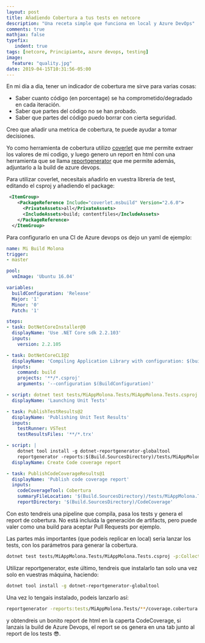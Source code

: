 ```yaml
---
layout: post
title: Añadiendo Cobertura a tus tests en netcore
description: "Una receta simple que funciona en local y Azure DevOps"
comments: true
mathjax: false
typefix:
   indent: true
tags: [netcore, Principiante, azure devops, testing]
image:
  feature: "quality.jpg"
date: 2019-04-15T10:31:56-05:00
---
```

En mi día a dia, tener un indicador de cobertura me sirve para varias cosas:

- Saber cuanto código (en porcentage) se ha comprometido/degradado en cada iteración.
- Saber que partes del código no se han probado.
- Saber que partes del código puedo borrar con cierta seguridad.

Creo que añadir una metrica de cobertura, te puede ayudar a tomar decisiones.

Yo como herramienta de cobertura utilizo [coverlet](https://github.com/tonerdo/coverlet) que me permite extraer los valores de mi codigo, y luego genero un report en html con una herramienta que se llama [reportgenerator](https://github.com/danielpalme/ReportGenerator) que me permite además, adjuntarlo a la build de azure devops.

Para utilizar coverlet, necesitais añadirlo en vuestra librería de test, editando el csproj y añadiendo el package:

```xml
 <ItemGroup>
    <PackageReference Include="coverlet.msbuild" Version="2.6.0">
      <PrivateAssets>all</PrivateAssets>
      <IncludeAssets>build; contentfiles</IncludeAssets>
    </PackageReference>
  </ItemGroup>
```

Para configurarlo en una CI de Azure devops os dejo un yaml de ejemplo:

```yml
name: Mi Build Molona
trigger:
- master

pool:
  vmImage: 'Ubuntu 16.04'

variables:
  buildConfiguration: 'Release'
  Major: '1'
  Minor: '0'
  Patch: '1'

steps:
- task: DotNetCoreInstaller@0
  displayName: 'Use .NET Core sdk 2.2.103'
  inputs:
    version: 2.2.105

- task: DotNetCoreCLI@2
  displayName: 'Compiling Application Library with configuration: $(buildConfiguration)'
  inputs:
    command: build
    projects: '**/*.csproj'
    arguments: '--configuration $(BuildConfiguration)'

- script: dotnet test tests/MiAppMolona.Tests/MiAppMolona.Tests.csproj -p:CollectCoverage=true -p:CoverletOutputFormat=cobertura -p:Exclude=[xunit.*]* --logger trx
  displayName: 'Launching Unit Tests'

- task: PublishTestResults@2
  displayName: 'Publishing Unit Test Results'
  inputs:
    testRunner: VSTest
    testResultsFiles: '**/*.trx'

- script: |
    dotnet tool install -g dotnet-reportgenerator-globaltool
    reportgenerator -reports:$(Build.SourcesDirectory)/tests/MiAppMolona.Tests/**/coverage.cobertura.xml -targetdir:$(Build.SourcesDirectory)/CodeCoverage -reporttypes:HtmlInline_AzurePipelines
  displayName: Create Code coverage report

- task: PublishCodeCoverageResults@1
  displayName: 'Publish code coverage report'
  inputs:
    codeCoverageTool: Cobertura
    summaryFileLocation: '$(Build.SourcesDirectory)/tests/MiAppMolona.Tests/**/coverage.cobertura.xml'
    reportDirectory: '$(Build.SourcesDirectory)/CodeCoverage'
```

Con esto tendreis una pipeline que compila, pasa los tests y genera el report de cobertura. No está incluida la generación de artifacts, pero puede valer como una build para aceptar Pull Requests por ejemplo.

Las partes más importantes (que podeis replicar en local) seria lanzar los tests, con los parámetros para generar la cobertura.

```bash
dotnet test tests/MiAppMolona.Tests/MiAppMolona.Tests.csproj -p:CollectCoverage=true -p:CoverletOutputFormat=cobertura -p:Exclude=[xunit.*]* --logger trx
```

Utilizar reportgenerator, este último, tendreis que instalarlo tan solo una vez solo en vuestras máquina, haciendo:

```bash
dotnet tool install -g dotnet-reportgenerator-globaltool
```

Una vez lo tengais instalado, podeis lanzarlo así:

```bash
reportgenerator -reports:tests/MiAppMolona.Tests/**/coverage.cobertura.xml -targetdir:./CodeCoverage -reporttypes:HtmlInline_AzurePipelines
```

y obtendreis un bonito report de html en la caperta CodeCoverage, si lanzais la build de Azure Devops, el report se os genera en una tab junto al report de los tests 😎.